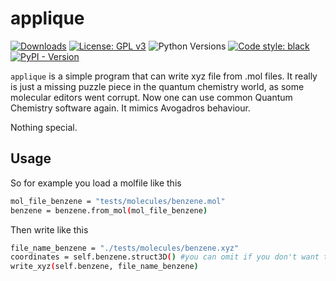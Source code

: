 # applique


[![Downloads](https://static.pepy.tech/personalized-badge/amarium?period=total&units=international_system&left_color=orange&right_color=blue&left_text=Downloads)](https://pepy.tech/project/applique)
[![License: GPL v3](https://img.shields.io/badge/License-GPL_v3-blue.svg)](https://www.gnu.org/licenses/gpl-3.0)
![Python Versions](https://img.shields.io/badge/python-3.8%20%7C%203.9%20%7C%203.10%20%7C%203.11%20%7C-blue)
<a href="https://github.com/psf/black"><img alt="Code style: black" src="https://img.shields.io/badge/code%20style-black-000000.svg"></a>
[![PyPI - Version](https://img.shields.io/pypi/v/applique.svg)](https://pypi.org/project/applique)

`applique` is a simple program that can write xyz file from .mol files. It really is just a missing puzzle piece in the quantum chemistry world, as some molecular editors went corrupt. Now one can use common Quantum Chemistry software again. It mimics Avogadros behaviour.

Nothing special.

## Usage 

So for example you load a molfile like this 


```bash
mol_file_benzene = "tests/molecules/benzene.mol"
benzene = benzene.from_mol(mol_file_benzene)

```
Then write like this 

```bash
file_name_benzene = "./tests/molecules/benzene.xyz"
coordinates = self.benzene.struct3D() #you can omit if you don't want to preoptimize the structure.
write_xyz(self.benzene, file_name_benzene)

```
